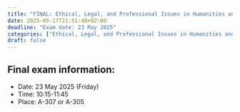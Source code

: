 ```yaml
---
title: "FINAL: Ethical, Legal, and Professional Issues in Humanities and Social Sciences"
date: 2025-05-17T21:51:48+02:00
deadline: "Exam date: 23 May 2025"
categories: ["Ethical, Legal, and Professional Issues in Humanities and Social Sciences"]
draft: false
---
```


## Final exam information:

* Date: 23 May 2025 (Friday)
* Time: 10:15-11:45
* Place: A-307 or A-305